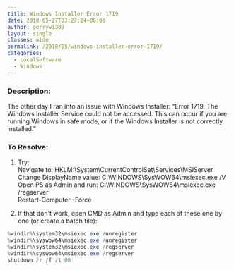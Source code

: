 ```yaml
---
title: Windows Installer Error 1719
date: 2018-05-27T03:27:24+00:00
author: gerryw1389
layout: single
classes: wide
permalink: /2018/05/windows-installer-error-1719/
categories:
  - LocalSoftware
  - Windows
---
```

<!--more-->

### Description:

The other day I ran into an issue with Windows Installer: &#8220;Error 1719. The Windows Installer Service could not be accessed. This can occur if you are running Windows in safe mode, or if the Windows Installer is not correctly installed.&#8221;

### To Resolve:

1. Try:  
Navigate to: HKLM:\System\CurrentControlSet\Services\MSIServer  
Change DisplayName value: C:\WINDOWS\SysWOW64\msiexec.exe /V  
Open PS as Admin and run: C:\WINDOWS\SysWOW64\msiexec.exe /regserver  
Restart-Computer -Force

2. If that don't work, open CMD as Admin and type each of these one by one (or create a batch file):

```powershell
%windir%\system32\msiexec.exe /unregister
%windir%\syswow64\msiexec.exe /unregister
%windir%\system32\msiexec.exe /regserver
%windir%\syswow64\msiexec.exe /regserver
shutdown /r /f /t 00
```